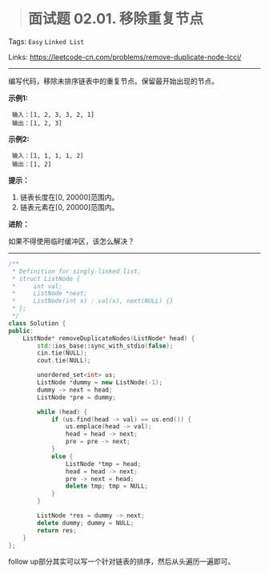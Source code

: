 > # 面试题 02.01. 移除重复节点

Tags: `Easy` `Linked List`

Links: https://leetcode-cn.com/problems/remove-duplicate-node-lcci/

-----

编写代码，移除未排序链表中的重复节点。保留最开始出现的节点。

**示例1:**

```
 输入：[1, 2, 3, 3, 2, 1]
 输出：[1, 2, 3]
```

**示例2:**

```
 输入：[1, 1, 1, 1, 2]
 输出：[1, 2]
```

**提示：**

1. 链表长度在[0, 20000]范围内。
2. 链表元素在[0, 20000]范围内。

**进阶：**

如果不得使用临时缓冲区，该怎么解决？

-----

```c++
/**
 * Definition for singly-linked list.
 * struct ListNode {
 *     int val;
 *     ListNode *next;
 *     ListNode(int x) : val(x), next(NULL) {}
 * };
 */
class Solution {
public:
    ListNode* removeDuplicateNodes(ListNode* head) {
        std::ios_base::sync_with_stdio(false);
		cin.tie(NULL);
		cout.tie(NULL);

		unordered_set<int> us;
		ListNode *dummy = new ListNode(-1);
		dummy -> next = head;
		ListNode *pre = dummy;

		while (head) {
			if (us.find(head -> val) == us.end()) {
				us.emplace(head -> val);
				head = head -> next;
				pre = pre -> next;
			}
			else {
				ListNode *tmp = head;
				head = head -> next;
				pre -> next = head;
				delete tmp; tmp = NULL;
			}
		}

		ListNode *res = dummy -> next;
		delete dummy; dummy = NULL;
		return res;
    }
};
```

follow up部分其实可以写一个针对链表的排序，然后从头遍历一遍即可。